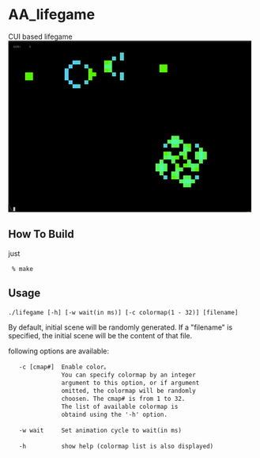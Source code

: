 # AA_lifegame
CUI based lifegame 
![CANNON](./AAlife.gif "lifegame")

## How To Build
just
```
 % make
```
## Usage
```
./lifegame [-h] [-w wait(in ms)] [-c colormap(1 - 32)] [filename]
```
By default, initial scene will be randomly generated.
If a "filename" is specified, the initial scene will be the content of that file.

following options are available:

```
   -c [cmap#]  Enable color。
               You can specify colormap by an integer 
               argument to this option, or if argument
               omitted, the colormap will be randomly 
               choosen. The cmap# is from 1 to 32.
               The list of available colormap is 
               obtaind using the '-h' option.

   -w wait     Set animation cycle to wait(in ms)

   -h          show help (colormap list is also displayed)